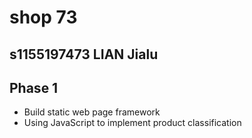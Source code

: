 # shop 73
## s1155197473 LIAN Jialu
## Phase 1
- Build static web page framework
- Using JavaScript to implement product classification
